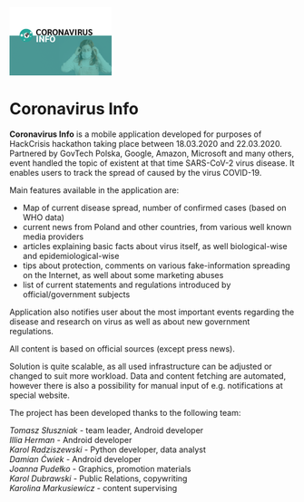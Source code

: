 <img src="readme_images/app_banner_small.png" alt="Application promotion banner" width="180"/>
<h1>Coronavirus Info</h1>

<b>Coronavirus Info</b> is a mobile application developed for purposes of HackCrisis hackathon taking place between 18.03.2020 and 22.03.2020. 
Partnered by GovTech Polska, Google, Amazon, Microsoft and many others, event handled the topic of existent at that time SARS-CoV-2 virus disease.
It enables users to track the spread of caused by the virus COVID-19.

Main features available in the application are:

- Map of current disease spread, number of confirmed cases (based on WHO data)
- current news from Poland and other countries, from various well known media providers
- articles explaining basic facts about virus itself, as well biological-wise and epidemiological-wise
- tips about protection, comments on various fake-information spreading on the Internet, as well about some marketing abuses
- list of current statements and regulations introduced by official/government subjects

Application also notifies user about the most important events regarding the disease and research on virus as well as about new government regulations.

All content is based on official sources (except press news).

Solution is quite scalable, as all used infrastructure can be adjusted or changed to suit more workload. Data and content fetching are automated, however there is also a possibility for manual input of e.g. notifications at special website.

The project has been developed thanks to the following team:

<i>Tomasz Słuszniak</i> - team leader, Android developer <br>
<i>Illia Herman</i> - Android developer <br>
<i>Karol Radziszewski</i> - Python developer, data analyst <br>
<i>Damian Ćwiek</i> - Android developer <br>
<i>Joanna Pudełko</i> - Graphics, promotion materials <br>
<i>Karol Dubrawski</i> - Public Relations, copywriting <br>
<i>Karolina Markusiewicz</i> - content supervising <br>

